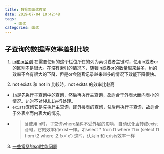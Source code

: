 ```yaml
---
title: 数据库面试答案
date: 2019-07-04 10:42:48
tags:
    - 面试
categories: 面试
---
```

## 子查询的数据库效率差别比较
1. [in和or区别](https://www.itread01.com/content/1548957278.html)
在需要使用的这个栏位所在的列为索引或者主键时，使用in或者or的区别不是很大。在没有索引的情况下，随著in或者or的数量越来越多，in的效率不会有很大的下降，但是or会随著记录越来越多的情况下效能下降很快。

<!--more-->

2. not exists 和 not in 比較時，not exists 的效率比較高
 - `in`是先执行子查询中的查询，然后再执行主查询，故适合于外表大而内表小的情况。`in`时不对NULL进行处理。
 - `exists`查询它是先执行主查询，即外层表的查询，然后再执行子查询，故适合于外表小而内表大的情况。
 - > 当使用in时，子查询where条件不受外层的影响，自动优化会转成exist语句，它的效率和exist一样。如select * from t1 where f1 in (select f1 from t2 where t2.fx='x') 这时，认为in 和 exists效率一样
3. [一些常见的sql性能问题](https://bigone2000.pixnet.net/blog/post/56194164-%E4%B8%80%E4%BA%9B%E5%B8%B8%E8%A6%8B%E7%9A%84sql%E6%95%88%E8%83%BD%E5%95%8F%E9%A1%8C)
